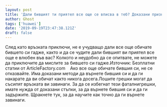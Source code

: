 ```yaml
---
layout: post
title: 'Дали бившият ти приятел все още се вписва в теб? Доказани признаци, че бившият ти приятел все още те обича'
author: Ghost
tags: ['huawei']
date: '2019-09-19T23:47:38.121Z'
draft: false
---
```


След като връзката приключи, не е учудващо дали все още обичате бившето си гадже, както и да се чудите дали бившият ви приятел все още е влюбен във вас? Колкото и неудобно да се опитвате, не можете да приключите да мислите за бившето си гадже.Източник: Безплатни статии от ArticleFactory.com    Ако все още обичате бившия си, не се отказвайте. Има доказани методи да върнете бившия си и да ги накарате да ви обичат както никога досега.Лошите грешки могат да съсипят връзката ви завинаги. За да се избегнат тези фаталнигрешки, имате нужда от доказани стъпки, за да върнете бившия си и да ги задържите. Щракнете тук, за да научите как точно да ги върнете завинаги.
